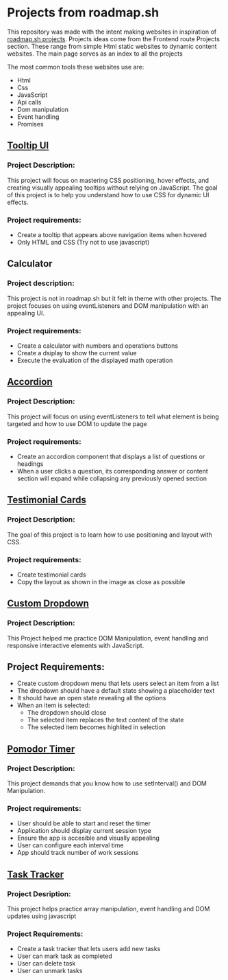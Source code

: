 # Projects from roadmap.sh

This repository was made with the intent making websites in inspiration of [roadmap.sh projects](https://roadmap.sh/projects). Projects ideas come from the Frontend route Projects section. These range from simple Html static websites to dynamic content websites. The main page serves as an index to all the projects

The most common tools these websites use are:

- Html
- Css
- JavaScript
- Api calls
- Dom manipulation
- Event handling
- Promises

## [Tooltip UI](https://roadmap.sh/projects/tooltip-ui)

### Project Description:

This project will focus on mastering CSS positioning, hover effects, and creating visually appealing tooltips without relying on JavaScript.
The goal of this project is to help you understand how to use CSS for dynamic UI effects.

### Project requirements:

- Create a tooltip that appears above navigation items when hovered
- Only HTML and CSS (Try not to use javascript)

## Calculator

### Project description:

This project is not in roadmap.sh but it felt in theme with other projects. The project focuses on using eventListeners and DOM manipulation with an appealing UI.

### Project requirements:

- Create a calculator with numbers and operations buttons
- Create a dsiplay to show the current value
- Execute the evaluation of the displayed math operation

## [Accordion](https://roadmap.sh/projects/accordion)

### Project Description:

This project will focus on using eventListeners to tell what element is being targeted and how to use DOM to update the page

### Project requirements:

- Create an accordion component that displays a list of questions or headings
- When a user clicks a question, its corresponding answer or content section will expand while collapsing any previously opened section

## [Testimonial Cards](https://roadmap.sh/projects/testimonial-cards)

### Project Description:

The goal of this project is to learn how to use positioning and layout with CSS.

### Project requirements:

- Create testimonial cards
- Copy the layout as shown in the image as close as possible

## [Custom Dropdown](https://roadmap.sh/projects/custom-dropdown)

### Project Description:

This Project helped me practice DOM Manipulation, event handling and responsive interactive elements with JavaScript.

## Project Requirements:

- Create custom dropdown menu that lets users select an item from a list
- The dropdown should have a default state showing a placeholder text
- It should have an open state revealing all the options
- When an item is selected:
  - The dropdown should close
  - The selected item replaces the text content of the state
  - The selected item becomes highlited in selection

## [Pomodor Timer](https://roadmap.sh/projects/pomodoro-timer)

### Project Description:

This project demands that you know how to use setInterval() and DOM Manipulation.

### Project requirements:

- User should be able to start and reset the timer
- Application should display current session type
- Ensure the app is accesible and visually appealing
- User can configure each interval time
- App should track number of work sessions
<!--
#TODO: Play sound and warning when rest is up
Notify user of rest period
https://developer.mozilla.org/en-US/docs/Web/API/Notifications_API/Using_the_Notifications_API
-->

## [Task Tracker](https://roadmap.sh/projects/task-tracker-js)

### Project Desription:

This project helps practice array manipulation, event handling and DOM updates using javascript

### Project Requirements:

- Create a task tracker that lets users add new tasks
- User can mark task as completed
- User can delete task
- User can unmark tasks
